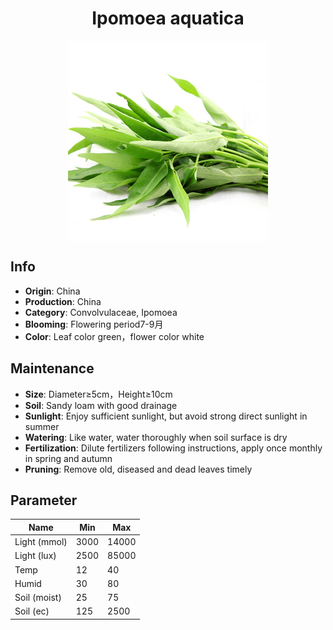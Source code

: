 <h1 align='center'>Ipomoea aquatica</h1>
<p align="center">
    <img 
        align='center'
        width='320'
        src="../images/ipomoea aquatica.png" 
        alt='Ipomoea aquatica' />
</p>

## Info

 - **Origin**: China
 - **Production**: China
 - **Category**: Convolvulaceae, Ipomoea
 - **Blooming**: Flowering period7-9月
 - **Color**: Leaf color green，flower color white

## Maintenance

 - **Size**: Diameter≥5cm，Height≥10cm
 - **Soil**: Sandy loam with good drainage
 - **Sunlight**: Enjoy sufficient sunlight, but avoid strong direct sunlight in summer
 - **Watering**: Like water, water thoroughly when soil surface is dry
 - **Fertilization**: Dilute fertilizers following instructions, apply once monthly in spring and autumn
 - **Pruning**: Remove old, diseased and dead leaves timely

## Parameter

| Name         | Min  | Max   |
|--------------|------|-------|
| Light (mmol) | 3000 | 14000  |
| Light (lux)  | 2500 | 85000 |
| Temp         | 12    | 40    |
| Humid        | 30   | 80    |
| Soil (moist) | 25   | 75    |
| Soil (ec)    | 125  | 2500  |